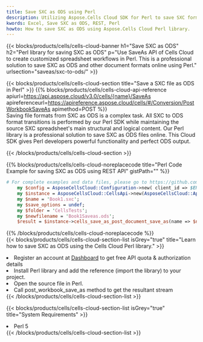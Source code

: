 ```yaml
---
title: Save SXC as ODS using Perl 
description: Utilizing Aspose.Cells Cloud SDK for Perl to save SXC format file as ODS format file. 
kwords: Excel, Save SXC as ODS, REST, Perl
howto: How to save SXC as ODS using Aspose.Cells Cloud Perl library.
---
```



{{< blocks/products/cells/cells-cloud-banner h1="Save SXC as ODS" h2="Perl library for saving SXC as ODS" p="Use SaveAs API of Cells Cloud to create customized spreadsheet workflows in Perl. This is a professional solution to save SXC as ODS and other document formats online using Perl." urlsection="saveas/sxc-to-ods/" >}}

{{< blocks/products/cells/cells-cloud-section  title="Save a SXC file as ODS in Perl" >}}
{{% blocks/products/cells/cells-cloud-api-reference  apiurl=https://api.aspose.cloud/v3.0/cells/{name}/SaveAs  apireferenceurl=https://apireference.aspose.cloud/cells/#/Conversion/PostWorkbookSaveAs  apimethod=POST %}}
<br/>
Saving file formats from SXC as ODS is a complex task. All SXC to ODS format transitions is performed by our Perl SDK while maintaining the source SXC spreadsheet's main structural and logical content. Our Perl library is a professional solution to save SXC as ODS files online. This Cloud SDK gives Perl developers powerful functionality and perfect ODS output.

{{< /blocks/products/cells/cells-cloud-section >}}

{{% blocks/products/cells/cells-cloud-noreplacecode title="Perl Code Example for saving SXC as ODS using REST API" gistPath="" %}}
  
```perl
# For complete examples and data files, please go to https://github.com/aspose-cells-cloud/aspose-cells-cloud-perl/
    my $config = AsposeCellsCloud::Configuration->new( client_id => $ENV{'ProductClientId'}, client_secret => $ENV{'ProductClientSecret'});
    my $instance = AsposeCellsCloud::CellsApi->new(AsposeCellsCloud::ApiClient->new( $config));
    my $name = 'Book1.sxc';
    my $save_options = undef;
    my $folder = 'CellsTests';
    my $newfilename = 'Book1Saveas.ods';
    $result = $instance->cells_save_as_post_document_save_as(name => $name,save_options => $save_options, newfilename => $newfilename, folder => $folder);
```
  
{{% /blocks/products/cells/cells-cloud-noreplacecode  %}}
<br/>
{{< blocks/products/cells/cells-cloud-section-list isGrey="true"  title="Learn how to save SXC as ODS using the Cells Cloud Perl library." >}}
<li>Register an account at <a href="https://dashboard.aspose.cloud/">Dashboard</a> to get free API quota & authorization details</li>
<li>Install Perl library and add the reference (import the library) to your project.</li>
<li>Open the source file in Perl.</li>
<li>Call post_workbook_save_as method to get the resultant stream</li>
{{< /blocks/products/cells/cells-cloud-section-list >}}

{{< blocks/products/cells/cells-cloud-section-list isGrey="true"  title="System Requirements" >}}
<li>Perl 5</li>
{{< /blocks/products/cells/cells-cloud-section-list >}}
